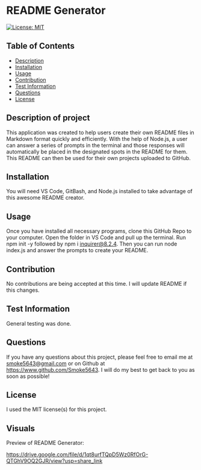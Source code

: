 # README Generator

  [![License: MIT](https://img.shields.io/badge/License-MIT-yellow.svg)](https://opensource.org/licenses/MIT)

  ## Table of Contents
  - [Description](#description-of-project)
  - [Installation](#installation)
  - [Usage](#usage)
  - [Contribution](#contribution)
  - [Test Information](#test-information)
  - [Questions](#questions)
  - [License](#license)
  
  ## Description of project
  
  This application was created to help users create their own README files in Markdown format quickly and efficiently. With the help of Node.js, a user can answer a series of prompts in the terminal and those responses will automatically be placed in the designated spots in the README for them. This README can then be used for their own projects uploaded to GitHub.
  
  ## Installation
  
  You will need VS Code, GitBash, and Node.js installed to take advantage of this awesome README creator.
  
  ## Usage
  
  Once you have installed all necessary programs, clone this GitHub Repo to your computer. Open the folder in VS Code and pull up the terminal. Run npm init -y followed by npm i inquirer@8.2.4. Then you can run node index.js and answer the prompts to create your README.
  
  ## Contribution
  
  No contributions are being accepted at this time. I will update README if this changes.
  
  ## Test Information
  
  General testing was done.
  
  ## Questions
  
  If you have any questions about this project, please feel free to email me at smoke5643@gmail.com or on Github at https://www.github.com/Smoke5643. I will do my best to get back to you as soon as possible!

  ## License

  I used the MIT license(s) for this project.

  ## Visuals

Preview of README Generator:

https://drive.google.com/file/d/1qt8urfTQpD5Wz0RfOrG-QTGhV9OQ2GJR/view?usp=share_link
